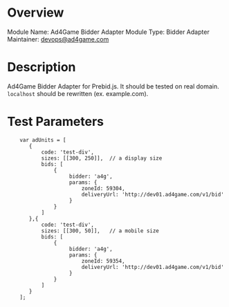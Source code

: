# Overview

Module Name: Ad4Game Bidder Adapter
Module Type: Bidder Adapter
Maintainer: devops@ad4game.com

# Description

Ad4Game Bidder Adapter for Prebid.js. It should be tested on real domain. `localhost` should be rewritten (ex. example.com). 

# Test Parameters
```
    var adUnits = [
       {
           code: 'test-div',
           sizes: [[300, 250]],  // a display size
           bids: [
               {
                    bidder: 'a4g',
                    params: {
                        zoneId: 59304,
                        deliveryUrl: 'http://dev01.ad4game.com/v1/bid'
                    }
               }
           ]
       },{
           code: 'test-div',
           sizes: [[300, 50]],   // a mobile size
           bids: [
               {
                    bidder: 'a4g',
                    params: {
                        zoneId: 59354,
                        deliveryUrl: 'http://dev01.ad4game.com/v1/bid'
                    }
               }
           ]
       }
    ];
```
